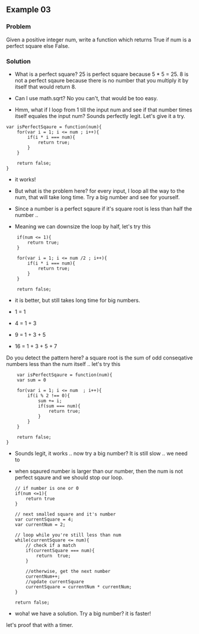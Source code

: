 ## Example 03

### Problem

Given a positive integer num, write a function which returns True if num is a perfect square else False.

### Solution
- What is a perfect square? 25 is perfect square because 5 * 5 = 25. 8 is not a perfect sqaure because there is no number that you multiply it by itself that would return 8.

- Can I use math.sqrt? No you can't, that would be too easy. 
- Hmm, what if I loop from 1 till the input num and see if that number times itself equales the input num? Sounds perfectly legit. Let's give it a try. 

```
var isPerfectSqaure = function(num){
	for(var i = 1; i <= num ; i++){
		if(i * i === num){
			return true;
		}
	}
	
	return false;
}
```
- it works!
- But what is the problem here? for every input, I loop all the way to the num, that will take long time. Try a big number and see for yourself. 

- Since a number is a perfect sqaure if it's square root is less than half the number ..
- Meaning we can downsize the loop by half, let's try this

```
	if(num <= 1){
		return true;
	}
	
	for(var i = 1; i <= num /2 ; i++){
		if(i * i === num){
			return true;
		}
	}
	
	return false;
```

- it is better, but still takes long time for big numbers. 

- 1  = 1
- 4  = 1 + 3
- 9  = 1 + 3 + 5
- 16 = 1 + 3 + 5 + 7

Do you detect the pattern here? a square root is the sum of odd conseqative numbers less than the num itself
.. let's try this

```
	var isPerfectSqaure = function(num){
	var sum = 0
	
	for(var i = 1; i <= num  ; i++){
		if(i % 2 !== 0){
			sum += i;
			if(sum === num){
				return true;
			}
		}
	}
	
	return false;
}
```
- Sounds legit, it works .. now try a big number? It is still slow .. we need to 

- when sqaured number is larger than our number, then the num is not perfect sqaure and we should stop our loop.


	```
	// if number is one or 0
	if(num <=1){
		return true
	}
	
	// next smalled square and it's number
	var currentSquare = 4;
	var currentNum = 2;
	
	// loop while you're still less than num
	while(currentSquare <= num){
		// check if a match
		if(currentSquare === num){
			return  true;
		}

		//otherwise, get the next number
		currentNum++;
		//update currentSquare
		currentSquare = currentNum * currentNum;
	}
	
	return false;
	``` 
	
- woha! we have a solution. Try a big number? it is faster!

let's proof that with a timer. 
	